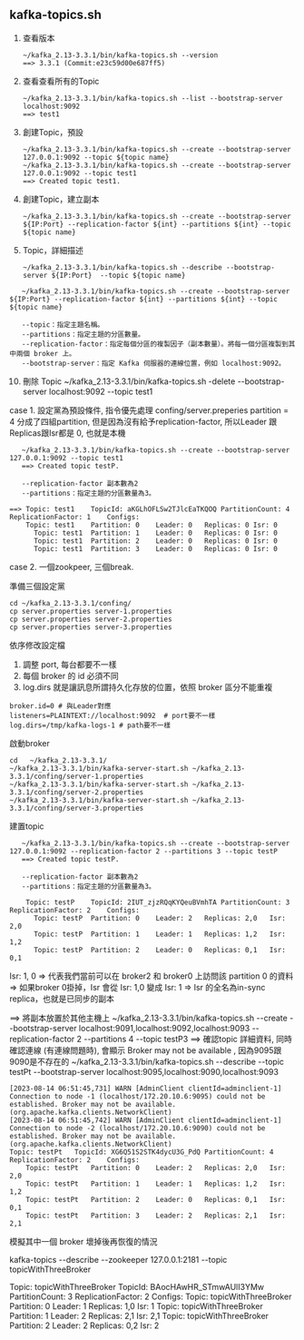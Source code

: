## kafka-topics.sh

1. 查看版本
   ```
   ~/kafka_2.13-3.3.1/bin/kafka-topics.sh --version
   ==> 3.3.1 (Commit:e23c59d00e687ff5)
   ```
3. 查看查看所有的Topic
   ```
   ~/kafka_2.13-3.3.1/bin/kafka-topics.sh --list --bootstrap-server localhost:9092
   ==> test1
   ```
5. 創建Topic，預設
   ```
   ~/kafka_2.13-3.3.1/bin/kafka-topics.sh --create --bootstrap-server 127.0.0.1:9092 --topic ${topic name}
   ~/kafka_2.13-3.3.1/bin/kafka-topics.sh --create --bootstrap-server 127.0.0.1:9092 --topic test1
   ==> Created topic test1.
   ```
7. 創建Topic，建立副本
   ```
   ~/kafka_2.13-3.3.1/bin/kafka-topics.sh --create --bootstrap-server ${IP:Port} --replication-factor ${int} --partitions ${int} --topic ${topic name}
   ```
9. Topic，詳細描述
    ```
    ~/kafka_2.13-3.3.1/bin/kafka-topics.sh --describe --bootstrap-server ${IP:Port}  --topic ${topic name}
    ```
```
   ~/kafka_2.13-3.3.1/bin/kafka-topics.sh --create --bootstrap-server ${IP:Port} --replication-factor ${int} --partitions ${int} --topic ${topic name}

   --topic：指定主題名稱。
   --partitions：指定主題的分區數量。
   --replication-factor：指定每個分區的複製因子（副本數量）。將每一個分區複製到其中兩個 broker 上。
   --bootstrap-server：指定 Kafka 伺服器的連線位置，例如 localhost:9092。
```
10. 刪除 Topic
   ~/kafka_2.13-3.3.1/bin/kafka-topics.sh -delete --bootstrap-server localhost:9092 --topic test1








case 1. 設定黨為預設條件, 指令優先處理
confing/server.preperies 
partition = 4 
分成了四組partition, 但是因為沒有給予replication-factor, 所以Leader 跟Replicas跟Isr都是 0, 也就是本機
```
   ~/kafka_2.13-3.3.1/bin/kafka-topics.sh --create --bootstrap-server 127.0.0.1:9092 --topic test1
   ==> Created topic testP.

   --replication-factor 副本數為2
   --partitions：指定主題的分區數量為3。

==> Topic: test1	TopicId: aKGLhOFLSw2TJlcEaTKQOQ	PartitionCount: 4	ReplicationFactor: 1	Configs: 
   	Topic: test1	Partition: 0	Leader: 0	Replicas: 0	Isr: 0
	  Topic: test1	Partition: 1	Leader: 0	Replicas: 0	Isr: 0
	  Topic: test1	Partition: 2	Leader: 0	Replicas: 0	Isr: 0
	  Topic: test1	Partition: 3	Leader: 0	Replicas: 0	Isr: 0
```

case 2. 一個zookpeer, 三個break.

準備三個設定黨
```
cd ~/kafka_2.13-3.3.1/confing/
cp server.properties server-1.properties
cp server.properties server-2.properties
cp server.properties server-3.properties
```
依序修改設定檔
1. 調整 port, 每台都要不一樣
2. 每個 broker 的 id 必須不同
3. log.dirs 就是讓訊息所謂持久化存放的位置，依照 broker 區分不能重複
```
broker.id=0 # 與Leader對應
listeners=PLAINTEXT://localhost:9092  # port要不一樣
log.dirs=/tmp/kafka-logs-1 # path要不一樣
```

啟動broker
```
cd   ~/kafka_2.13-3.3.1/
~/kafka_2.13-3.3.1/bin/kafka-server-start.sh ~/kafka_2.13-3.3.1/confing/server-1.properties
~/kafka_2.13-3.3.1/bin/kafka-server-start.sh ~/kafka_2.13-3.3.1/confing/server-2.properties
~/kafka_2.13-3.3.1/bin/kafka-server-start.sh ~/kafka_2.13-3.3.1/confing/server-3.properties
```

建置topic
```
   ~/kafka_2.13-3.3.1/bin/kafka-topics.sh --create --bootstrap-server 127.0.0.1:9092 --replication-factor 2 --partitions 3 --topic testP
   ==> Created topic testP.

   --replication-factor 副本數為2
   --partitions：指定主題的分區數量為3。

    Topic: testP	TopicId: 2IUT_zjzRQqKYQeuBVmhTA	PartitionCount: 3	ReplicationFactor: 2	Configs: 
	  Topic: testP	Partition: 0	Leader: 2	Replicas: 2,0	Isr: 2,0
	  Topic: testP	Partition: 1	Leader: 1	Replicas: 1,2	Isr: 1,2
	  Topic: testP	Partition: 2	Leader: 0	Replicas: 0,1	Isr: 0,1
```
Isr: 1, 0 => 代表我們當前可以在 broker2 和 broker0 上訪問該 partition 0 的資料
=> 如果broker 0掛掉，Isr 會從 Isr: 1,0 變成 Isr: 1
=> Isr 的全名為in-sync replica，也就是已同步的副本


==> 將副本放置於其他主機上
     ~/kafka_2.13-3.3.1/bin/kafka-topics.sh --create --bootstrap-server localhost:9091,localhost:9092,localhost:9093 --replication-factor 2 --partitions 4 --topic testP3
==> 確認topic 詳細資料, 同時確認連線 (有連線問題時), 會顯示 Broker may not be available , 因為9095跟9090是不存在的
    ~/kafka_2.13-3.3.1/bin/kafka-topics.sh --describe --topic testPt --bootstrap-server localhost:9095,localhost:9090,localhost:9093
```
[2023-08-14 06:51:45,731] WARN [AdminClient clientId=adminclient-1] Connection to node -1 (localhost/172.20.10.6:9095) could not be established. Broker may not be available. (org.apache.kafka.clients.NetworkClient)
[2023-08-14 06:51:45,742] WARN [AdminClient clientId=adminclient-1] Connection to node -2 (localhost/172.20.10.6:9090) could not be established. Broker may not be available. (org.apache.kafka.clients.NetworkClient)
Topic: testPt	TopicId: XG6Q51S2STK4dycU3G_PdQ	PartitionCount: 4	ReplicationFactor: 2	Configs: 
	Topic: testPt	Partition: 0	Leader: 2	Replicas: 2,0	Isr: 2,0
	Topic: testPt	Partition: 1	Leader: 1	Replicas: 1,2	Isr: 1,2
	Topic: testPt	Partition: 2	Leader: 0	Replicas: 0,1	Isr: 0,1
	Topic: testPt	Partition: 3	Leader: 2	Replicas: 2,1	Isr: 2,1
```


模擬其中一個 broker 壞掉後再恢復的情況

kafka-topics --describe --zookeeper 127.0.0.1:2181 --topic topicWithThreeBroker

Topic: topicWithThreeBroker	TopicId: BAocHAwHR_STmwAUlI3YMw	PartitionCount: 3	ReplicationFactor: 2	Configs:
	Topic: topicWithThreeBroker	Partition: 0	Leader: 1	Replicas: 1,0	Isr: 1
	Topic: topicWithThreeBroker	Partition: 1	Leader: 2	Replicas: 2,1	Isr: 2,1
	Topic: topicWithThreeBroker	Partition: 2	Leader: 2	Replicas: 0,2	Isr: 2





















